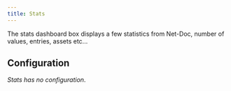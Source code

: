 ```yaml
---
title: Stats
---
```


The stats dashboard box displays a few statistics from Net-Doc, number of
values, entries, assets etc...

## Configuration

_Stats has no configuration_.
